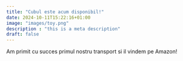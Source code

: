 ```yaml
---
title: "Cubul este acum disponibil!"
date: 2024-10-11T15:22:16+01:00
image: "images/toy.png"
description : "this is a meta description"
draft: false
---
```

Am primit cu succes primul nostru transport si il vindem pe Amazon!
